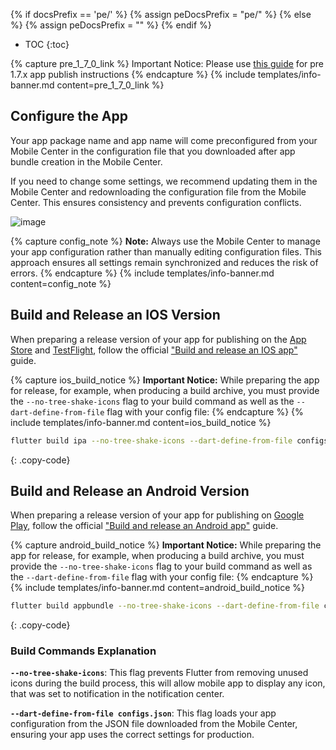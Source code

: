 {% if docsPrefix == 'pe/' %}
{% assign peDocsPrefix = "pe/" %}
{% else %}
{% assign peDocsPrefix = "" %}
{% endif %}
* TOC
{:toc}

{% capture pre_1_7_0_link %}
Important Notice: Please use [this guide](/docs/{{peDocsPrefix}}mobile/release-before-v1.7/) for pre 1.7.x app publish instructions
{% endcapture %} {% include templates/info-banner.md content=pre_1_7_0_link %}

## Configure the App

Your app package name and app name will come preconfigured from your Mobile Center in the configuration file that you downloaded after app bundle creation in the Mobile Center.

If you need to change some settings, we recommend updating them in the Mobile Center and redownloading the configuration file from the Mobile Center. This ensures consistency and prevents configuration conflicts.

![image](https://img.thingsboard.io/mobile/{{peDocsPrefix}}release-redownload-config.png)

{% capture config_note %}
**Note:** Always use the Mobile Center to manage your app configuration rather than manually editing configuration files. This approach ensures all settings remain synchronized and reduces the risk of errors.
{% endcapture %}
{% include templates/info-banner.md content=config_note %}

## Build and Release an IOS Version

When preparing a release version of your app for publishing on the [App Store](https://developer.apple.com/app-store/submissions/) and [TestFlight](https://developer.apple.com/testflight/), follow the official ["Build and release an IOS app"](https://docs.flutter.dev/deployment/ios) guide.

{% capture ios_build_notice %}
**Important Notice:** While preparing the app for release, for example, when producing a build archive, you must provide the `--no-tree-shake-icons` flag to your build command as well as the `--dart-define-from-file` flag with your config file:
{% endcapture %}
{% include templates/info-banner.md content=ios_build_notice %}

```bash
flutter build ipa --no-tree-shake-icons --dart-define-from-file configs.json
```
{: .copy-code}

## Build and Release an Android Version

When preparing a release version of your app for publishing on [Google Play](https://support.google.com/googleplay/android-developer/answer/9859152?hl=en), follow the official ["Build and release an Android app"](https://docs.flutter.dev/deployment/android) guide.

{% capture android_build_notice %}
**Important Notice:** While preparing the app for release, for example, when producing a build archive, you must provide the `--no-tree-shake-icons` flag to your build command as well as the `--dart-define-from-file` flag with your config file:
{% endcapture %}
{% include templates/info-banner.md content=android_build_notice %}

```bash
flutter build appbundle --no-tree-shake-icons --dart-define-from-file configs.json
```
{: .copy-code}

### Build Commands Explanation

**`--no-tree-shake-icons`**: This flag prevents Flutter from removing unused icons during the build process, this will allow mobile app to display any icon, that was set to notification in the notification center.

**`--dart-define-from-file configs.json`**: This flag loads your app configuration from the JSON file downloaded from the Mobile Center, ensuring your app uses the correct settings for production.
